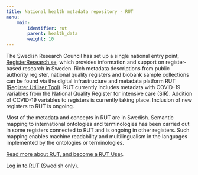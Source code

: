 ```yaml
---
title: National health metadata repository - RUT
menu:
    main:
        identifier: rut
        parent: health_data
        weight: 10
---
```


The Swedish Research Council has set up a single national entry point,
[RegisterResearch.se](http://registerresearch.se), which provides information
and support on register-based research in Sweden.
Rich metadata descriptions from public authority register, national quality
registers and biobank sample collections can be found via the digital
infrastructure and metadata platform RUT
([Register Utiliser Tool](https://www.registerforskning.se/en/registers-in-sweden/easier-to-find-register-data-with-the-register-utiliser-tool/)).
RUT currently includes metadata with COVID-19 variables from the
National Quality Register for intensive care (SIR).
Addition of COVID-19 variables to registers is currently taking place.
Inclusion of new registers to RUT is ongoing.

Most of the metadata and concepts in RUT are in Swedish.
Semantic mapping to international ontologies and terminologies has been
carried out in some registers connected to RUT and is ongoing in other
registers.
Such mapping enables machine readability and multilingualism in the
languages implemented by the ontologies or terminologies.

[Read more about RUT, and become a RUT User](https://www.registerforskning.se/en/registers-in-sweden/easier-to-find-register-data-with-the-register-utiliser-tool/).

[Log in to RUT](https://rut.registerforskning.se/model.php) (Swedish only).
